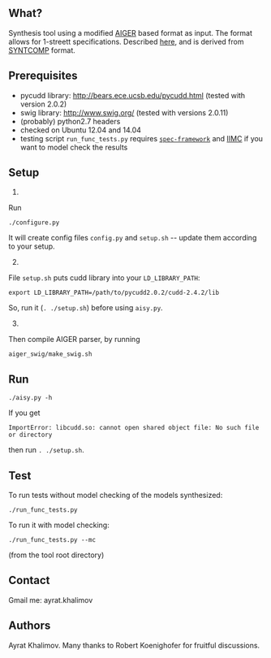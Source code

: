 ## What?

Synthesis tool using a modified [AIGER][AIGER] based format as input.
The format allows for 1-streett specifications.
Described [here][spec-framework], and is derived from 
[SYNTCOMP][SYNTCOMP] format.


## Prerequisites

  - pycudd library: http://bears.ece.ucsb.edu/pycudd.html
    (tested with version 2.0.2)
  - swig library: http://www.swig.org/
    (tested with versions 2.0.11)
  - (probably) python2.7 headers
  - checked on Ubuntu 12.04 and 14.04
  - testing script `run_func_tests.py` requires 
    [`spec-framework`][spec-framework] 
    and [IIMC][IIMC] if you want to model check the results

## Setup

1.
Run

    ./configure.py

It will create config files `config.py` and `setup.sh` 
-- update them according to your setup.

2.
File `setup.sh` puts cudd library into your `LD_LIBRARY_PATH`:

    export LD_LIBRARY_PATH=/path/to/pycudd2.0.2/cudd-2.4.2/lib

So, run it (`. ./setup.sh`) before using `aisy.py`.

3.
Then compile AIGER parser, by running

    aiger_swig/make_swig.sh


## Run

    ./aisy.py -h

If you get 

`ImportError: libcudd.so: cannot open shared object file: No such file or directory`

then run `. ./setup.sh`.


## Test
To run tests without model checking of the models synthesized:

    ./run_func_tests.py

To run it with model checking:

    ./run_func_tests.py --mc

(from the tool root directory)

## Contact
Gmail me: ayrat.khalimov


## Authors
Ayrat Khalimov.
Many thanks to Robert Koenighofer for fruitful discussions.


[IIMC]: http://ecee.colorado.edu/wpmu/iimc/
[spec-framework]: https://github.com/5nizza/spec-framework
[AIGER]: http://ecee.colorado.edu/wpmu/iimc/
[SYNTCOMP]: http://arxiv.org/abs/1405.5793
